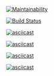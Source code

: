 [![Maintainability](https://api.codeclimate.com/v1/badges/e89a23bda230f4d5af10/maintainability)](https://codeclimate.com/github/fastNick/project-lvl1-s388/maintainability)

[![Build Status](https://travis-ci.org/fastNick/project-lvl1-s388.svg?branch=master)](https://travis-ci.org/fastNick/project-lvl1-s388)

<!-- Brain even cast -->
[![asciicast](https://asciinema.org/a/6ZaIEtE1gHlkezdH5R6M70Drr.svg)](https://asciinema.org/a/6ZaIEtE1gHlkezdH5R6M70Drr)

<!-- Brain calc cast -->
[![asciicast](https://asciinema.org/a/vp5TALX1AkY1fgGUWmfLRA8vl.svg)](https://asciinema.org/a/vp5TALX1AkY1fgGUWmfLRA8vl)

<!-- Brain gcd cast -->
[![asciicast](https://asciinema.org/a/TEHQYKMQp0PdE3r1uXyarfmUs.svg)](https://asciinema.org/a/TEHQYKMQp0PdE3r1uXyarfmUs)

<!-- Brain arithmetic progression cast -->
[![asciicast](https://asciinema.org/a/V06g6TQnxfVJFPtZkWXdviiwG.svg)](https://asciinema.org/a/V06g6TQnxfVJFPtZkWXdviiwG)